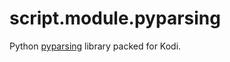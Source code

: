 script.module.pyparsing
=======================

Python [pyparsing](https://github.com/pyparsing/pyparsing) library packed for Kodi.
